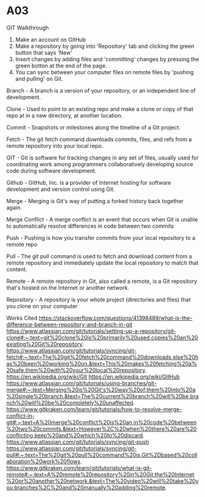 # A03
GIT Walkthrough
1. Make an account on GitHub
2. Make a repository by going into 'Repository' tab and clicking the green button that says 'New'
3. Insert changes by adding files and 'committing' changes by pressing the green botton at the end of the page.
4. You can sync between your computer files on remote files by 'pushing and pulling' on Git.


Branch - A branch is a version of your repository, or an independent line of development.

Clone -  Used to point to an existing repo and make a clone or copy of that repo at in a new directory, at another location.

Commit - Snapshots or milestones along the timeline of a Git project.

Fetch - The git fetch command downloads commits, files, and refs from a remote repository into your local repo.

GIT - Git is software for tracking changes in any set of files, usually used for coordinating work among programmers collaboratively developing source code during software development.

Github - GitHub, Inc. is a provider of Internet hosting for software development and version control using Git.

Merge - Merging is Git's way of putting a forked history back together again. 

Merge Conflict - A merge conflict is an event that occurs when Git is unable to automatically resolve differences in code between two commits

Push - Pushing is how you transfer commits from your local repository to a remote repo

Pull - The git pull command is used to fetch and download content from a remote repository and immediately update the local repository to match that content.

Remote - A remote repository in Git, also called a remote, is a Git repository that's hosted on the Internet or another network.

Repository - A repository is your whole project (directories and files) that you clone on your computer


Works Cited
https://stackoverflow.com/questions/41398489/what-is-the-difference-between-repository-and-branch-in-git
https://www.atlassian.com/git/tutorials/setting-up-a-repository/git-clone#:~:text=git%20clone%20is%20primarily%20used,copies%20an%20existing%20Git%20repository.
https://www.atlassian.com/git/tutorials/syncing/git-fetch#:~:text=The%20git%20fetch%20command%20downloads,else%20has%20been%20working%20on.&text=This%20makes%20fetching%20a%20safe,them%20with%20your%20local%20repository.
https://en.wikipedia.org/wiki/Git
https://en.wikipedia.org/wiki/GitHub
https://www.atlassian.com/git/tutorials/using-branches/git-merge#:~:text=Merging%20is%20Git's%20way%20of,them%20into%20a%20single%20branch.&text=The%20current%20branch%20will%20be,branch%20will%20be%20completely%20unaffected.
https://www.gitkraken.com/learn/git/tutorials/how-to-resolve-merge-conflict-in-git#:~:text=A%20merge%20conflict%20is%20an,in%20code%20between%20two%20commits.&text=However%2C%20when%20there%20are%20conflicting,keep%20and%20which%20to%20discard.
https://www.atlassian.com/git/tutorials/syncing/git-push
https://www.atlassian.com/git/tutorials/syncing/git-pull#:~:text=The%20git%20pull%20command%20is,Git%2Dbased%20collaboration%20work%20flows.
https://www.gitkraken.com/learn/git/tutorials/what-is-git-remote#:~:text=A%20remote%20repository%20in%20Git,the%20Internet%20or%20another%20network.&text=The%20video%20will%20take%20you,branches%2C%20and%20manually%20adding%20remote.
